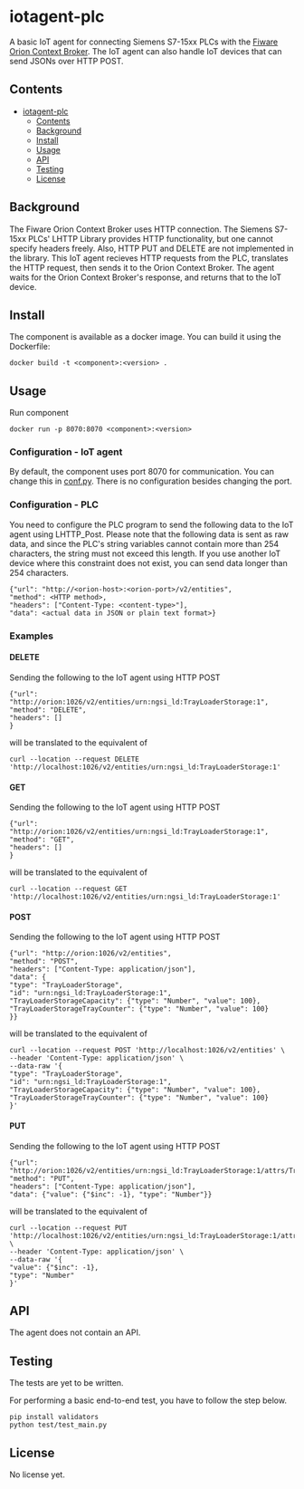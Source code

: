 # iotagent-plc

A basic IoT agent for connecting Siemens S7-15xx PLCs with the [Fiware Orion Context Broker](https://github.com/telefonicaid/fiware-orion). The IoT agent can also handle IoT devices that can send JSONs over HTTP POST.

## Contents

- [iotagent-plc](#title)
  - [Contents](#contents)
  - [Background](#background)
  - [Install](#install)
  - [Usage](#usage)
  - [API](#api)
  - [Testing](#testing)
  - [License](#license)

## Background

The Fiware Orion Context Broker uses HTTP connection. The Siemens S7-15xx PLCs' LHTTP Library provides HTTP functionality, but one cannot specify headers freely. Also, HTTP PUT and DELETE are not implemented in the library. This IoT agent recieves HTTP requests from the PLC, translates the HTTP request, then sends it to the Orion Context Broker. The agent waits for the Orion Context Broker's response, and returns that to the IoT device.

## Install
The component is available as a docker image. You can build it using the Dockerfile:

	docker build -t <component>:<version> .

## Usage

Run component

	docker run -p 8070:8070 <component>:<version>

### Configuration - IoT agent
By default, the component uses port 8070 for communication. You can change this in [conf.py](app/conf.py). There is no configuration besides changing the port.

### Configuration - PLC
You need to configure the PLC program to send the following data to the IoT agent using LHTTP\_Post. Please note that the following data is sent as raw data, and since the PLC's string variables cannot contain more than 254 characters, the string must not exceed this length. If you use another IoT device where this constraint does not exist, you can send data longer than 254 characters.

	{"url": "http://<orion-host>:<orion-port>/v2/entities",
	"method": <HTTP method>,
	"headers": ["Content-Type: <content-type>"],
	"data": <actual data in JSON or plain text format>}

### Examples
#### DELETE
Sending the following to the IoT agent using HTTP POST

	{"url": "http://orion:1026/v2/entities/urn:ngsi_ld:TrayLoaderStorage:1",
	"method": "DELETE",
	"headers": []
	}	

will be translated to the equivalent of

	curl --location --request DELETE 'http://localhost:1026/v2/entities/urn:ngsi_ld:TrayLoaderStorage:1'

#### GET
Sending the following to the IoT agent using HTTP POST

	{"url": "http://orion:1026/v2/entities/urn:ngsi_ld:TrayLoaderStorage:1",
	"method": "GET",
	"headers": []
	}

will be translated to the equivalent of

	curl --location --request GET 'http://localhost:1026/v2/entities/urn:ngsi_ld:TrayLoaderStorage:1'

#### POST
Sending the following to the IoT agent using HTTP POST

	{"url": "http://orion:1026/v2/entities",
	"method": "POST",
	"headers": ["Content-Type: application/json"],
	"data": {
	"type": "TrayLoaderStorage",
	"id": "urn:ngsi_ld:TrayLoaderStorage:1",
	"TrayLoaderStorageCapacity": {"type": "Number", "value": 100},
	"TrayLoaderStorageTrayCounter": {"type": "Number", "value": 100}
	}} 

will be translated to the equivalent of

	curl --location --request POST 'http://localhost:1026/v2/entities' \
	--header 'Content-Type: application/json' \
	--data-raw '{
	"type": "TrayLoaderStorage",
	"id": "urn:ngsi_ld:TrayLoaderStorage:1",
	"TrayLoaderStorageCapacity": {"type": "Number", "value": 100},
	"TrayLoaderStorageTrayCounter": {"type": "Number", "value": 100}
	}'

#### PUT
Sending the following to the IoT agent using HTTP POST

	{"url": "http://orion:1026/v2/entities/urn:ngsi_ld:TrayLoaderStorage:1/attrs/TrayLoaderStorageTrayCounter",
	"method": "PUT",
	"headers": ["Content-Type: application/json"],
	"data": {"value": {"$inc": -1}, "type": "Number"}}

will be translated to the equivalent of

	curl --location --request PUT 'http://localhost:1026/v2/entities/urn:ngsi_ld:TrayLoaderStorage:1/attrs/TrayLoaderStorageTrayCounter' \
	--header 'Content-Type: application/json' \
	--data-raw '{
	"value": {"$inc": -1},
	"type": "Number"
	}'

## API

The agent does not contain an API.

## Testing

The tests are yet to be written.

For performing a basic end-to-end test, you have to follow the step below.

	pip install validators
	python test/test_main.py


## License

No license yet.
